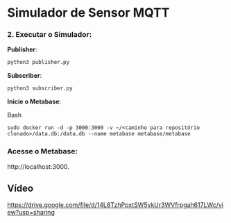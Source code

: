 # Simulador de Sensor MQTT


### 2. **Executar o Simulador:**

**Publisher**:

   ```bash
   python3 publisher.py
   ```
**Subscriber**:

   ```bash
   python3 subscriber.py
   ```

**Inicie o Metabase**:

Bash
```
sudo docker run -d -p 3000:3000 -v ~/<caminho para repositório clonado>/data.db:/data.db --name metabase metabase/metabase
```

### Acesse o Metabase:

http://localhost:3000.

## Vídeo

https://drive.google.com/file/d/14L8TzhPpxtSW5ykUr3WVfrpgah617LWc/view?usp=sharing
